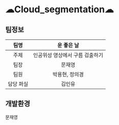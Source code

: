 # ☁Cloud_segmentation☁

## 팀정보

|팀명|운 좋은 날|
|:----:|:---------:|
|주제|인공위성 영상에서 구름 검출하기 |
|팀장|문재영|
|팀원|박용현, 정의경|
|담당 퍼실|김인유|


## 개발환경
>

문재영 
